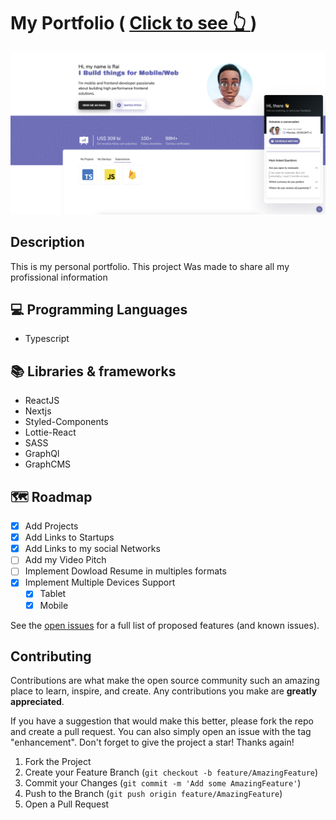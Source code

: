 



# My Portfolio ( <a href="https://typerguy-io.vercel.app/)" target="_blank"> Click to see 👆 </a>)
<img src="./cover.png"/>

## Description
<p> This is my personal portfolio. This project Was made to share all my profissional information </p>

## 💻 Programming Languages

- Typescript


## 📚 Libraries & frameworks

- ReactJS
- Nextjs
- Styled-Components
- Lottie-React
- SASS
- GraphQl
- GraphCMS

## 🗺️ Roadmap

- [x] Add Projects
- [x] Add Links to Startups
- [x] Add Links to my social Networks
- [ ] Add my Video Pitch
- [ ] Implement Dowload Resume in multiples formats
- [x] Implement Multiple Devices Support
    - [x] Tablet
    - [x] Mobile

See the [open issues](https://github.com/TyperGuy/typerguy.io/issues) for a full list of proposed features (and known issues).

## Contributing

Contributions are what make the open source community such an amazing place to learn, inspire, and create. Any contributions you make are **greatly appreciated**.

If you have a suggestion that would make this better, please fork the repo and create a pull request. You can also simply open an issue with the tag "enhancement".
Don't forget to give the project a star! Thanks again!

1. Fork the Project
2. Create your Feature Branch (`git checkout -b feature/AmazingFeature`)
3. Commit your Changes (`git commit -m 'Add some AmazingFeature'`)
4. Push to the Branch (`git push origin feature/AmazingFeature`)
5. Open a Pull Request


